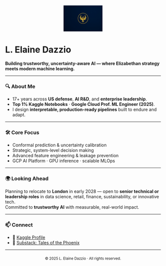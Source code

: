 <!-- Banner -->
<p align="center">
  <img src="ChatGPT Image Aug 9, 2025, 09_32_30 PM.jpg" alt="Phoenix Banner" width="25%">
</p>

# L. Elaine Dazzio

**Building trustworthy, uncertainty-aware AI — where Elizabethan strategy meets modern machine learning.**

---

### 🔍 About Me
 - 17+ years across **US defense**, **AI R&D**, and **enterprise leadership**.  
 - **Top 1% Kaggle Notebooks** · **Google Cloud Prof. ML Engineer (2025)**.  
 - I design **interpretable, production-ready pipelines** built to endure and adapt.

---

### 🛠 Core Focus
- Conformal prediction & uncertainty calibration  
- Strategic, system-level decision making  
- Advanced feature engineering & leakage prevention  
- GCP AI Platform · GPU inference · scalable MLOps  

---

### 🌍 Looking Ahead
Planning to relocate to **London** in early 2028 — open to **senior technical or leadership roles** in data science, retail, finance, sustainability, or innovative tech.  
Committed to **trustworthy AI** with measurable, real-world impact.

---

### 📫 Connect
- 📂 [Kaggle Profile](YOUR_KAGGLE_LINK)  
- 📰 [Substack: Tales of the Phoenix](YOUR_SUBSTACK_LINK)  

---

<p align="center">
  <sub>© 2025 L. Elaine Dazzio · All rights reserved.</sub>
</p>

